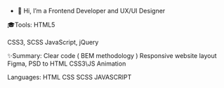 - 👋 Hi, I’m a Frontend Developer and UX/UI Designer

🎓Tools:
HTML5 <br></br>
CSS3, SCSS
JavaScript, jQuery

✨Summary:
Clear code ( BEM methodology )
Responsive website layout
Figma, PSD to HTML
CSS3\JS Animation

Languages:
HTML CSS SCSS JAVASCRIPT
<a href="https://camo.githubusercontent.com/4208cb892877e823dec1a906d58b222160f9b18d7f27c7295f0802ef37eb001d/68747470733a2f2f696d672e736869656c64732e696f2f62616467652f2d534153532d3030303f7374796c653d666f722d7468652d6261646765266c6f676f3d53617373266c6f676f436f6c6f723d636536373961"></a>
